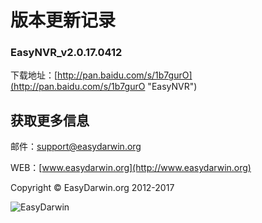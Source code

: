 # 版本更新记录 #

### EasyNVR_v2.0.17.0412 ###

下载地址：[http://pan.baidu.com/s/1b7gurO](http://pan.baidu.com/s/1b7gurO "EasyNVR")


## 获取更多信息 ##

邮件：[support@easydarwin.org](mailto:support@easydarwin.org) 

WEB：[www.easydarwin.org](http://www.easydarwin.org)

Copyright &copy; EasyDarwin.org 2012-2017

![EasyDarwin](http://www.easydarwin.org/skin/easydarwin/images/wx_qrcode.jpg)